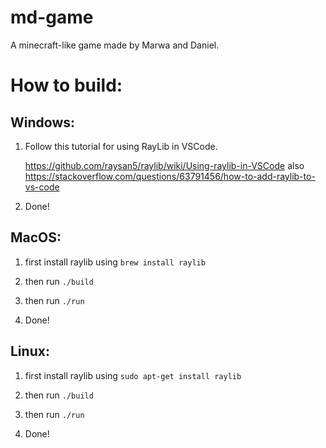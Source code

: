 # md-game

A minecraft-like game made by Marwa and Daniel.  

# How to build:

## Windows:

1. Follow this tutorial for using RayLib in VSCode.

	https://github.com/raysan5/raylib/wiki/Using-raylib-in-VSCode
also
	https://stackoverflow.com/questions/63791456/how-to-add-raylib-to-vs-code

2. Done!

## MacOS:

1. first install raylib using `brew install raylib`

2. then run `./build`

3. then run `./run`

4. Done!


## Linux:

1. first install raylib using `sudo apt-get install raylib`

2. then run `./build`

3. then run `./run`

4. Done!

